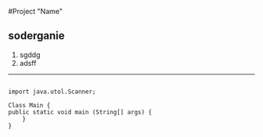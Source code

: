#Project "Name"  

## soderganie  
1) sgddg  
2) adsff  

---  

``` package name;    

import java.utol.Scanner;  

Class Main {  
public static void main (String[] args) {  
	}  
}
```




